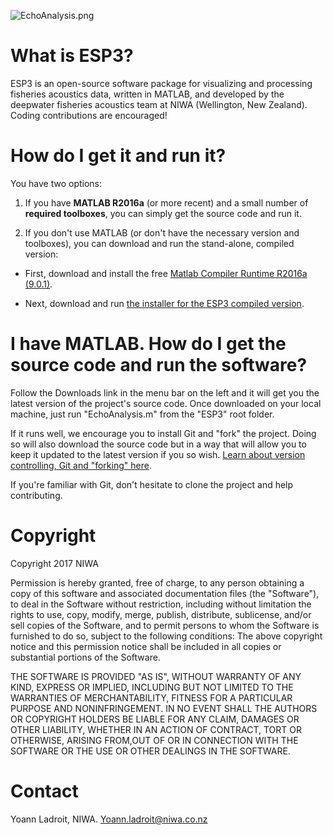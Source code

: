 ![EchoAnalysis.png](https://bitbucket.org/repo/g4Kg5e/images/2024943680-EchoAnalysis.png)

# What is ESP3?

ESP3 is an open-source software package for visualizing and processing fisheries acoustics data, written in MATLAB, and developed by the deepwater fisheries acoustics team at NIWA (Wellington, New Zealand). Coding contributions are encouraged!

# How do I get it and run it?

You have two options:

1. If you have **MATLAB R2016a** (or more recent) and a small number of **required toolboxes**, you can simply get the source code and run it.

2. If you don't use MATLAB (or don't have the necessary version and toolboxes), you can download and run the stand-alone, compiled version:

* First, download and install the free [Matlab Compiler Runtime R2016a (9.0.1)](https://au.mathworks.com/supportfiles/downloads/R2016a/deployment_files/R2016a/installers/win64/MCR_R2016a_win64_installer.exe).

* Next, download and run [the installer for the ESP3 compiled version](https://sourceforge.net/projects/esp3/files/).

# I have MATLAB. How do I get the source code and run the software?

Follow the Downloads link in the menu bar on the left and it will get you the latest version of the project's source code. Once downloaded on your local machine, just run "EchoAnalysis.m" from the "ESP3" root folder.

If it runs well, we encourage you to install Git and "fork" the project. Doing so will also download the source code but in a way that will allow you to keep it updated to the latest version if you so wish. [Learn about version controlling, Git and "forking" here](https://www.atlassian.com/git?utm_source=bitbucket&utm_medium=link&utm_campaign=help_dropdown&utm_content=learn_git).

If you're familiar with Git, don't hesitate to clone the project and help contributing.

# Copyright

Copyright 2017 NIWA

Permission is hereby granted, free of charge, to any person obtaining a copy of this software and associated documentation files (the "Software"), to deal in the Software without restriction, including without limitation the rights to use, copy, modify, merge, publish, distribute, sublicense, and/or sell copies of the Software, and to permit persons to whom the Software is furnished to do so, subject to the following conditions: The above copyright notice and this permission notice shall be included in all copies or substantial portions of the Software.

THE SOFTWARE IS PROVIDED "AS IS", WITHOUT WARRANTY OF ANY KIND, EXPRESS OR IMPLIED, INCLUDING BUT NOT LIMITED TO THE WARRANTIES OF MERCHANTABILITY, FITNESS FOR A PARTICULAR PURPOSE AND NONINFRINGEMENT. IN NO EVENT SHALL THE AUTHORS OR COPYRIGHT HOLDERS BE LIABLE FOR ANY CLAIM, DAMAGES OR OTHER LIABILITY, WHETHER IN AN ACTION OF CONTRACT, TORT OR OTHERWISE, ARISING FROM,OUT OF OR IN CONNECTION WITH THE SOFTWARE OR THE USE OR OTHER DEALINGS IN THE SOFTWARE.

# Contact
Yoann Ladroit, NIWA.
Yoann.ladroit@niwa.co.nz